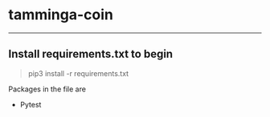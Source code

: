 # tamminga-coin

----
Install requirements.txt to begin
----
> pip3 install -r requirements.txt

Packages in the file are
- Pytest
